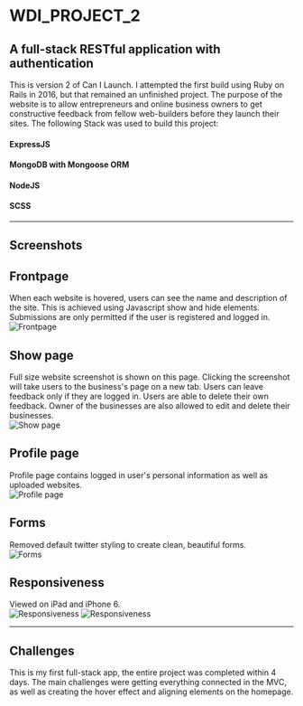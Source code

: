 # WDI_PROJECT_2  
## A full-stack RESTful application with authentication   
This is version 2 of Can I Launch. I attempted the first build using Ruby on Rails in 2016, but that remained an unfinished project. The purpose of the website is to allow entrepreneurs and online business owners to get constructive feedback from fellow web-builders before they launch their sites. The following Stack was used to build this project: 

#### ExpressJS  
#### MongoDB with Mongoose ORM  
#### NodeJS  
#### SCSS  

-------

## Screenshots  
## Frontpage  
When each website is hovered, users can see the name and description of the site. This is achieved using Javascript show and hide elements. Submissions are only permitted if the user is registered and logged in.  
![Frontpage](https://imgur.com/PVbRXtV.png)  

## Show page  
Full size website screenshot is shown on this page. Clicking the screenshot will take users to the business's page on a new tab. Users can leave feedback only if they are logged in. Users are able to delete their own feedback. Owner of the businesses are also allowed to edit and delete their businesses.  
![Show page](https://imgur.com/hsHXueA.png)  

## Profile page  
Profile page contains logged in user's personal information as well as uploaded websites.  
![Profile page](https://imgur.com/PWE6wex.png)  

## Forms  
Removed default twitter styling to create clean, beautiful forms.   
![Forms](https://imgur.com/O8WH7ca.png)

## Responsiveness  
Viewed on iPad and iPhone 6.  
![Responsiveness](https://imgur.com/FRmrA6g.png) 
![Responsiveness](https://imgur.com/B5iovFF.png) 


------

## Challenges  
This is my first full-stack app, the entire project was completed within 4 days. The main challenges were getting everything connected in the MVC, as well as creating the hover effect and aligning elements on the homepage.
